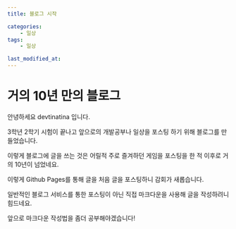 ```yaml
---
title: 블로그 시작

categories:
    - 일상
tags:
    - 일상

last_modified_at:
---
```



# 거의 10년 만의 블로그

안녕하세요 devtinatina 입니다.

3학년 2학기 시험이 끝나고 앞으로의 개발공부나 일상을 포스팅 하기 위해 블로그를 만들었습니다.

이렇게 블로그에 글을 쓰는 것은 어릴적 주로 즐겨하던 게임을 포스팅을 한 적 이후로 거의 10년이 넘었네요.

이렇게 Github Pages를 통해 글을 처음 글을 포스팅하니 감회가 새롭습니다.

일반적인 블로그 서비스를 통한 포스팅이 아닌 직접 마크다운을 사용해 글을 작성하려니 힘드네요.

앞으로 마크다운 작성법을 좀더 공부해야겠습니다!




